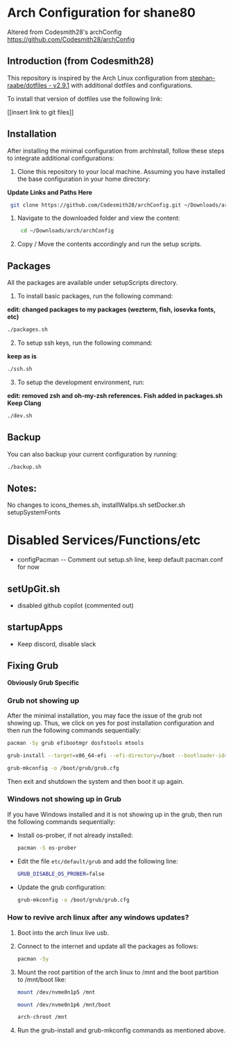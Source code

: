 # Arch Configuration for shane80

Altered from Codesmith28's archConfig
https://github.com/Codesmith28/archConfig 

## Introduction (from Codesmith28)

This repository is inspired by the Arch Linux configuration from [stephan-raabe/dotfiles - v2.9.1](https://github.com/mylinuxforwork/dotfiles.git) with additional dotfiles and configurations.

To install that version of dotfiles use the following link:

[[insert link to git files]]

## Installation 

After installing the minimal configuration from archInstall, follow these steps to integrate additional configurations:

1. Clone this repository to your local machine. Assuming you have installed the base configuration in your home directory:


**Update Links and Paths Here**  

   ```bash
    git clone https://github.com/Codesmith28/archConfig.git ~/Downloads/arch/archConfig
   ```

1. Navigate to the downloaded folder and view the content:

   ```bash
    cd ~/Downloads/arch/archConfig
   ```

1. Copy / Move the contents accordingly and run the setup scripts.

## Packages

All the packages are available under setupScripts directory.

1. To install basic packages, run the following command:

**edit: changed packages to my packages (wezterm, fish, iosevka fonts, etc)**

   ```bash
   ./packages.sh
   ```

2. To setup ssh keys, run the following command:

**keep as is**

   ```bash
   ./ssh.sh
   ```

3. To setup the development environment, run:

**edit: removed zsh and oh-my-zsh references.  Fish added in packages.sh Keep Clang**

   ```bash
   ./dev.sh
   ```

## Backup

You can also backup your current configuration by running:

```bash
./backup.sh
```

## Notes:
No changes to icons_themes.sh, installWallps.sh setDocker.sh setupSystemFonts

# Disabled Services/Functions/etc
- configPacman  -- Comment out setup.sh line, keep default pacman.conf for now

## setUpGit.sh
- disabled github copilot (commented out)

## startupApps
- Keep discord, disable slack

## Fixing Grub
**Obviously Grub Specific**
### Grub not showing up

After the minimal installation, you may face the issue of the grub not showing up. Thus, we click on yes for post installation configuration and then run the following commands sequentially:

```bash
pacman -Sy grub efibootmgr dosfstools mtools
```

```bash
grub-install --target=x86_64-efi --efi-directory=/boot --bootloader-id=GRUB
```

```bash
grub-mkconfig -o /boot/grub/grub.cfg
```

Then exit and shutdown the system and then boot it up again.

### Windows not showing up in Grub

If you have Windows installed and it is not showing up in the grub, then run the following commands sequentially:

- Install os-prober, if not already installed:

  ```bash
  pacman -S os-prober
  ```

- Edit the file `etc/default/grub` and add the following line:

  ```bash
  GRUB_DISABLE_OS_PROBER=false
  ```

- Update the grub configuration:

  ```bash
  grub-mkconfig -o /boot/grub/grub.cfg
  ```

### How to revive arch linux after any windows updates?

1. Boot into the arch linux live usb.

2. Connect to the internet and update all the packages as follows:

   ```bash
   pacman -Sy
   ```

3. Mount the root partition of the arch linux to /mnt and the boot partition to /mnt/boot like:

   ```bash
   mount /dev/nvme0n1p5 /mnt
   ```

   ```bash
   mount /dev/nvme0n1p6 /mnt/boot
   ```

   ```bash
   arch-chroot /mnt
   ```

4. Run the grub-install and grub-mkconfig commands as mentioned above.
